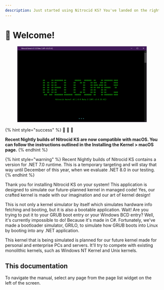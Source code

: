 ```yaml
---
description: Just started using Nitrocid KS? You've landed on the right place!
---
```


# 👋 Welcome!

<figure><img src=".gitbook/assets/image.png" alt=""><figcaption></figcaption></figure>

{% hint style="success" %}
🎊 🎊 🎊

**Recent Nightly builds of Nitrocid KS are now compatible with macOS. You can follow the instructions outlined in the Installing the Kernel > macOS page.**
{% endhint %}

{% hint style="warning" %}
Recent Nightly builds of Nitrocid KS contains a version for .NET 7.0 runtime. This is a temporary targeting and will stay that way until December of this year, when we evaluate .NET 8.0 in our testing.
{% endhint %}

Thank you for installing Nitrocid KS on your system! This application is designed to simulate our future-planned kernel in managed code! Yes, our crafted kernel is made with our imagination and our art of kernel design!

This is not only a kernel simulator by itself which simulates hardware info fetching and booting, but it is also a bootable application. Wait! Are you trying to put it to your GRUB boot entry or your Windows BCD entry? Well, it's currently impossible to do! Because it's made in C#. Fortunately, we've made a bootloader simulator, GRILO, to simulate how GRUB boots into Linux by booting into any .NET application.

This kernel that is being simulated is planned for our future kernel made for personal and enterprise PCs and servers. It'll try to compete with existing monolithic kernels, such as Windows NT Kernel and Unix kernels.

## This documentation

To navigate the manual, select any page from the page list widget on the left of the screen.
